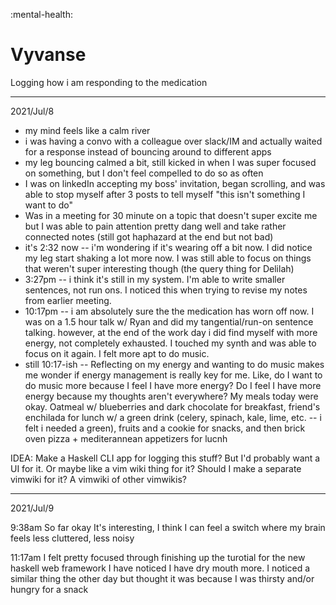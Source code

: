:mental-health:


# Vyvanse
Logging how i am responding to the medication

---
2021/Jul/8
- my mind feels like a calm river
- i was having a convo with a colleague over slack/IM and actually waited for a response instead of bouncing around to different apps
- my leg bouncing calmed a bit, still kicked in when I was super focused on something, but I don't feel compelled to do so as often
- I was on linkedIn accepting my boss' invitation, began scrolling, and was able to stop myself after 3 posts to tell myself "this isn't something I want to do"
- Was in a meeting for 30 minute on a topic that doesn't super excite me but I was able to pain attention pretty dang well and take rather connected notes (still got haphazard at the end but not bad)
- it's 2:32 now -- i'm wondering if it's wearing off a bit now. I did notice my leg start shaking a lot more now. I was still able to focus on things that weren't super interesting though (the query thing for Delilah)
- 3:27pm -- i think it's still in my system. I'm able to write smaller sentences, not run ons. I noticed this when trying to revise my notes from earlier meeting.
- 10:17pm -- i am absolutely sure the the medication has worn off now. I was on a 1.5 hour talk w/ Ryan and did my tangential/run-on sentence talking. however, at the end of the work day i did find myself with more energy, not completely exhausted. I touched my synth and was able to focus on it again. I felt more apt to do music.
- still 10:17-ish -- Reflecting on my energy and wanting to do music makes me wonder if energy management is really key for me. Like, do I want to do music more because I feel I have more energy? Do I feel I have more energy because my thoughts aren't everywhere? My meals today were okay. Oatmeal w/ blueberries and dark chocolate for breakfast, friend's enchilada for lunch w/ a green drink (celery, spinach, kale, lime, etc. -- i felt i needed a green), fruits and a cookie for snacks, and then brick oven pizza + mediterannean appetizers for lucnh

IDEA:
Make a Haskell CLI app for logging this stuff?
But I'd probably want a UI for it.
Or maybe like a vim wiki thing for it?
Should I make a separate vimwiki for it?
A vimwiki of other vimwikis?


---
2021/Jul/9

9:38am
So far okay
It's interesting, I think I can feel a switch where my brain feels less cluttered, less noisy

11:17am
I felt pretty focused through finishing up the turotial for the new haskell web framework
I have noticed I have dry mouth more.
I noticed a similar thing the other day but thought it was because I was thirsty and/or hungry for a snack
